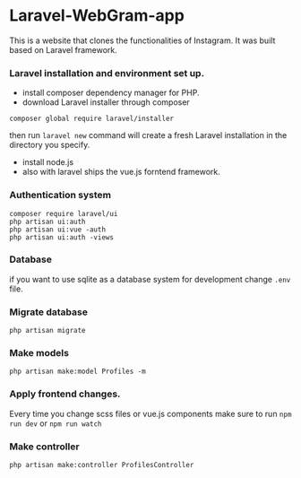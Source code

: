 # Laravel-WebGram-app
This is a website that clones the functionalities of Instagram. It was built based on Laravel framework.

### Laravel installation and environment set up.
* install composer dependency manager for PHP.
* download  Laravel installer through composer
```
composer global require laravel/installer
```
then run ```laravel new``` command will create a fresh Laravel installation in the directory you specify.<br/>
* install node.js
* also with laravel ships the vue.js forntend framework.


### Authentication system
```
composer require laravel/ui
php artisan ui:auth
php artisan ui:vue -auth
php artisan ui:auth -views
```
### Database
if you want to use sqlite as a database system for development change ```.env``` file.

### Migrate database
```php artisan migrate```
### Make models
```php artisan make:model Profiles -m```
### Apply frontend changes.
Every time you change scss files or vue.js components make sure to run
```npm run dev``` or ```npm run watch```
### Make controller
```php artisan make:controller ProfilesController```
